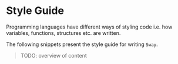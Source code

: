 # Style Guide

Programming languages have different ways of styling code i.e. how variables, functions, structures etc. are written.

The following snippets present the style guide for writing `Sway`.

> TODO: overview of content

